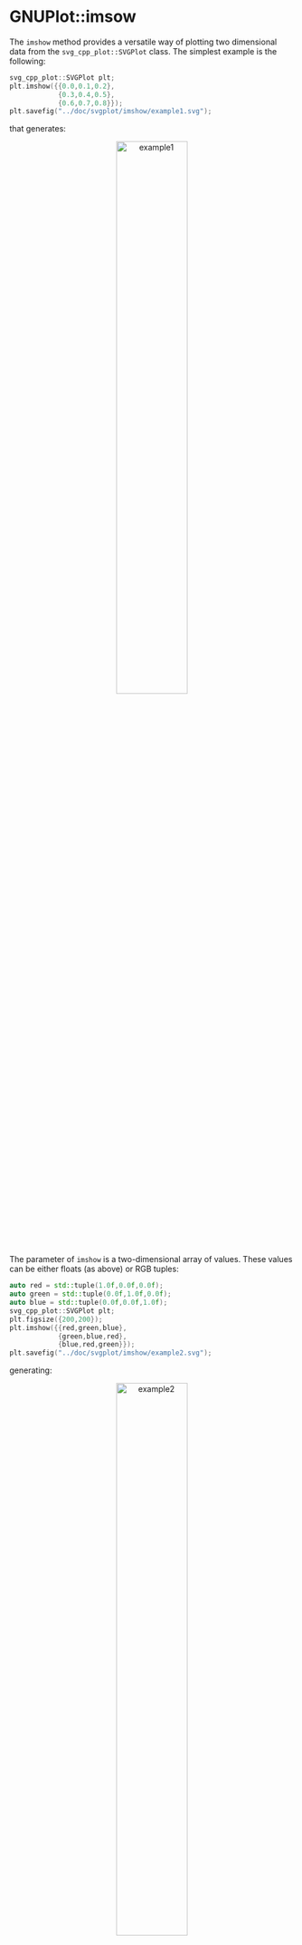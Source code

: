 # GNUPlot::imsow

The `imshow` method provides a versatile way of plotting two dimensional data from the `svg_cpp_plot::SVGPlot` class. The simplest example is the following:

```cpp
svg_cpp_plot::SVGPlot plt;
plt.imshow({{0.0,0.1,0.2},
            {0.3,0.4,0.5},
            {0.6,0.7,0.8}});
plt.savefig("../doc/svgplot/imshow/example1.svg");
```

that generates:

<div style="text-align:center"><img 
 src="./imshow/example1.svg" alt="example1" width="50%" /></div>
 
 
The parameter of `imshow` is a two-dimensional array of values. These values can be either floats (as above) or RGB tuples:

```cpp
auto red = std::tuple(1.0f,0.0f,0.0f);
auto green = std::tuple(0.0f,1.0f,0.0f);
auto blue = std::tuple(0.0f,0.0f,1.0f);
svg_cpp_plot::SVGPlot plt;
plt.figsize({200,200});
plt.imshow({{red,green,blue},
            {green,blue,red},
            {blue,red,green}});
plt.savefig("../doc/svgplot/imshow/example2.svg");
```

generating:

<div style="text-align:center"><img 
 src="./imshow/example2.svg" alt="example2" width="50%" /></div>
 
The values can also be RGBA tuples: 

```cpp
auto red = std::tuple(1.0f,0.0f,0.0f,1.0f);
auto green = std::tuple(0.0f,1.0f,0.0f,1.0f);
auto black_transparent = std::tuple(0.0f,0.0f,0.0f,0.5f);
svg_cpp_plot::SVGPlot plt;
plt.figsize({200,200});
plt.imshow({{black_transparent,green,black_transparent},
            {green,black_transparent,red},
            {black_transparent,red,black_transparent}});
plt.savefig("../doc/svgplot/imshow/example3.svg");
```

that yields

<div style="text-align:center"><img 
 src="./imshow/example3.svg" alt="example3" width="50%" /></div>
 
Obviously, there is no need to use bracketed data. Any standard C++ collection can be used:

```cpp
svg_cpp_plot::SVGPlot plt;
plt.figsize({200,200});
std::list<std::list<float>> data;
for (float f = 0.0f; f<=1.0f; f+=0.1f) {
    data.push_back(std::list<float>());
    for (float g = f; g<=1.0f; g+=0.1f) 
        data.back().push_back(f+g);
}
plt.imshow(data);
plt.savefig("../doc/svgplot/imshow/example4.svg");
```

<div style="text-align:center"><img 
 src="./imshow/example4.svg" alt="example4" width="50%" /></div>
 
There is also the possiblity of passing a two dimensional funcion with two lists of positions (in the two axes) to evaluate:

```cpp
svg_cpp_plot::SVGPlot plt;
plt.figsize({200,200});
auto f = [] (float x, float y) {
    float r = 0.5f+0.5f*std::sin(x);
    float g = 0.5f+0.5f*std::sin(y);
    float b = std::max(0.0f,1.0f-(r+g));
    return std::tuple(r,g,b);
};
plt.imshow(svg_cpp_plot::arange(0,10,0.25),svg_cpp_plot::arange(0,10,0.25),f);
plt.savefig("../doc/svgplot/imshow/example5.svg");
```

that generates

<div style="text-align:center"><img 
 src="./imshow/example5.svg" alt="example5" width="50%" /></div>


## Formatting

### Interpolation

It is possible to define different strategies for interpolation, defined as a C++ equivalent of a named attribute. By default the interpolation is `"nearest"` (used in all the examples above), which means that there is no interpolation between the values. This library offers another interpolation option, `"bicubic"`, but with two limitations:
- RGBA values are not supported in bicubuc interpolation.
- The library has to be complied and linked with `libpng`.

This would be an example of bicubic interpolation:

```cpp
svg_cpp_plot::SVGPlot plt;
plt.figsize({200,200});
auto f = [] (float x, float y) {
    float r = 0.5f+0.5f*std::sin(x);
    float g = 0.5f+0.5f*std::sin(y);
    float b = std::max(0.0f,1.0f-(r+g));
    return std::tuple(r,g,b);
};
plt.imshow(svg_cpp_plot::arange(0,10,0.25),svg_cpp_plot::arange(0,10,0.25),f).interpolation("bicubic");
plt.savefig("../doc/svgplot/imshow/example6.svg");
```

that generates a much smoother output

<div style="text-align:center"><img 
 src="./imshow/example6.svg" alt="example6" width="50%" /></div>
 
### Extent

The `extent` named attribute, which in C++ is modeled as a method that can be concatenated with other similar methods, defines the actual range covered by the `imshow` data as a 4D tuple {xmin,xmax,ymin,ymax}. This is useful for adjusting the x-y labels according to the adequate range. For instance the following code

```cpp
svg_cpp_plot::SVGPlot plt;
plt.figsize({200,20}).yticks({});
std::list<std::list<float>> data; 
data.push_back(std::list<float>()); 
for (float f = 0.0f; f<=1.0f; f+=0.1f) data.back().push_back(f);
plt.imshow(data).interpolation("bicubic").extent({0,1,0,1});
plt.savefig("../doc/svgplot/imshow/example7.svg");   
```

yields the following graph

<div style="text-align:center"><img 
 src="./imshow/example7.svg" alt="example7" width="50%" /></div>

Note how the range of the data defined by the list covers the \[0..1\] range in the horizontal axis (instead of the \[0..10\] which would be setup according to the number of data points). 

This attribute also helps locating the data into specific positions within a larger plot. It also enables flipping any of the axis by switching the minimum and maximum on that axis. An example of that is given by 

```cpp
auto red = std::tuple(1.0f,0.0f,0.0f);
auto green = std::tuple(0.0f,1.0f,0.0f);
auto blue = std::tuple(0.0f,0.0f,1.0f);
svg_cpp_plot::SVGPlot plt;
plt.figsize({200,200}).axis({-5,5,-5,5});
plt.imshow({{red,green,blue},
            {green,blue,red},
            {blue,red,green}}).extent({-1,1,1,-1});
plt.savefig("../doc/svgplot/imshow/example8.svg");   
```

that results into 

<div style="text-align:center"><img 
 src="./imshow/example8.svg" alt="example8" width="50%" /></div>
 
Note how the RGB data is centered and flipped on the vertical axis.

In the case of data defined by a 2D function (see examples 4 and 5 above) the extent of the data is already defined as the boundaries of the function.

### Colormaps and limits for values

In the case of arrays of values, the mapping to RGB values is done (like in Matplotlib) through a color map, where the maximum and minimum labeled values are calculated automatically from the data so there is no clamping.

It is possible, however, to specifically set those clamping values through the `vmin` and `vmax` named parameters (represented in C++ as methods). Those parameters can even be inverted (`vmin` being greater than `vmax`) so that the colormap is inverted as well. These options are illustrated in the following example, where several options regarding `vmin` and `vmax` are compared.

```cpp
auto x = svg_cpp_plot::arange(-5,5,0.2);
auto y = svg_cpp_plot::arange(-5,5,0.2);
auto himmelblau = [] (float x, float y) {
    return (x*x + y - 11.0f)*(x*x + y - 11.0f) + (x + y*y -7)*(x + y*y -7);
 };
svg_cpp_plot::SVGPlot plt;
plt.subplot(1,4,0).figsize({200,200}).title("Default").imshow(x,y,himmelblau);
plt.subplot(1,4,1).figsize({200,200}).title("vmax to 100").imshow(x,y,himmelblau).vmax(100);
plt.subplot(1,4,2).figsize({200,200}).title("vmin to 100").imshow(x,y,himmelblau).vmin(100);
plt.subplot(1,4,3).figsize({200,200}).title("Reverse").imshow(x,y,himmelblau).vmin(1000).vmax(0);
plt.savefig("../doc/svgplot/imshow/example9.svg");
```

This example yields the following result:

<div style="text-align:center"><img 
 src="./imshow/example9.svg" alt="example9" width="100%" /></div>
 
It is also possible to change the color map through the `cmap` attribute: a string that defines the mapping from the values to a color that represents them. The usage is illustrated in the following example:

```cpp
auto x = svg_cpp_plot::arange(0,1,0.01);
auto y = svg_cpp_plot::arange(0,1,1);
auto f = [] (float x, float y) { return x; };
svg_cpp_plot::SVGPlot plt;
plt.subplots_adjust().wspace(0.15).left(0.05).right(0.95);
int i = 0;
for (auto cmap : {"grayscale","viridis","plasma","magma","inferno","bwr","seismic","coolwarm","Spectral","PiYG"}) 
    plt.subplot(2,5,i++).figsize({200,100}).yticks({}).xticks({0,1},{"vmin","vmax"}).title(cmap)
        .imshow(x,y,f).interpolation("bicubic").cmap(cmap);

plt.savefig("../doc/svgplot/imshow/example10.svg");
```

There are several color maps available, all of them inspired by Matplotlib, and illustrated in the outcome of the source code above.

<div style="text-align:center"><img 
 src="./imshow/example10.svg" alt="example10" width="100%" /></div>
 
Right now, only perceptually uniform (top row) and divergent (bottom row) color maps are available. More color maps might be added in the future.

The `vmin`, `vmax` and `cmap` named attributes have no effect on RGB or RGBA `imshow` input data.

